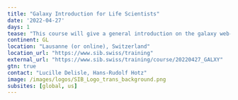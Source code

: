 ```yaml
---
title: "Galaxy Introduction for Life Scientists"
date: '2022-04-27'
days: 1
tease: "This course will give a general introduction on the galaxy web-page structure, how to import data, run tools, and share analyses. Participants will run a whole NGS analysis using an RNA-seq dataset as an example."
continent: GL
location: "Lausanne (or online), Switzerland"
location_url: "https://www.sib.swiss/training"
external_url: "https://www.sib.swiss/training/course/20220427_GALXY"
gtn: true
contact: "Lucille Delisle, Hans-Rudolf Hotz"
image: /images/logos/SIB_Logo_trans_background.png
subsites: [global, us]
---
```

